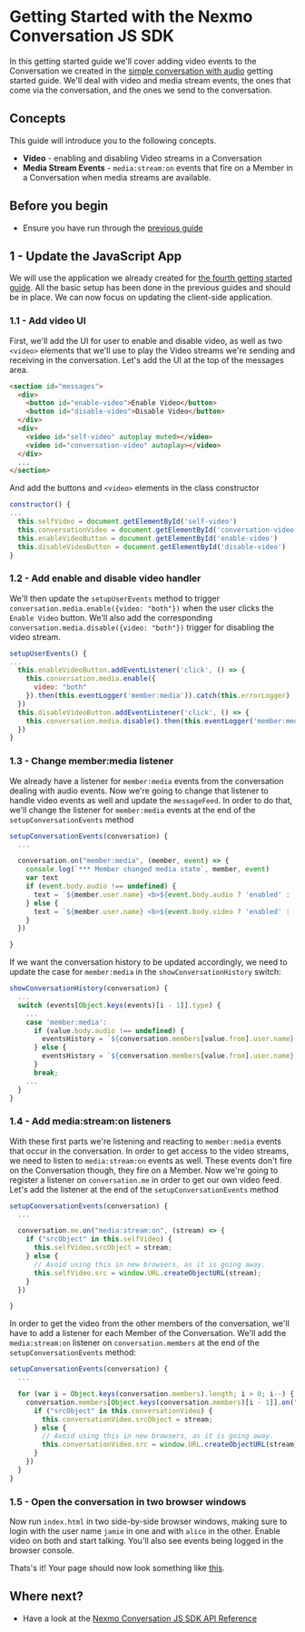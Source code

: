 # Getting Started with the Nexmo Conversation JS SDK

In this getting started guide we'll cover adding video events to the Conversation we created in the [simple conversation with audio](4-enable-audio.md) getting started guide. We'll deal with video and media stream events, the ones that come via the conversation, and the ones we send to the conversation.

## Concepts

This guide will introduce you to the following concepts.

- **Video** - enabling and disabling Video streams in a Conversation
- **Media Stream Events** - `media:stream:on` events that fire on a Member in a Conversation when media streams are available.

## Before you begin

- Ensure you have run through the [previous guide](4-enable-audio.md)

## 1 - Update the JavaScript App

We will use the application we already created for [the fourth getting started guide](4-enable-audio.md). All the basic setup has been done in the previous guides and should be in place. We can now focus on updating the client-side application.

### 1.1 - Add video UI

First, we'll add the UI for user to enable and disable video, as well as two `<video>` elements that we'll use to play the Video streams we're sending and receiving in the conversation. Let's add the UI at the top of the messages area.

```html
<section id="messages">
  <div>
    <button id="enable-video">Enable Video</button>
    <button id="disable-video">Disable Video</button>
  </div>
  <div>
    <video id="self-video" autoplay muted></video>
    <video id="conversation-video" autoplay></video>
  </div>
  ...
</section>
```

And add the buttons and `<video>` elements in the class constructor

```javascript
constructor() {
...
  this.selfVideo = document.getElementById('self-video')
  this.conversationVideo = document.getElementById('conversation-video')
  this.enableVideoButton = document.getElementById('enable-video')
  this.disableVideoButton = document.getElementById('disable-video')
}
```

### 1.2 - Add enable and disable video handler

We'll then update the `setupUserEvents` method to trigger `conversation.media.enable({video: "both"})` when the user clicks the `Enable Video` button. We'll also add the corresponding `conversation.media.disable({video: "both"})` trigger for disabling the video stream.

```javascript
setupUserEvents() {
...
  this.enableVideoButton.addEventListener('click', () => {
    this.conversation.media.enable({
      video: "both"
    }).then(this.eventLogger('member:media')).catch(this.errorLogger)
  })
  this.disableVideoButton.addEventListener('click', () => {
    this.conversation.media.disable().then(this.eventLogger('member:media')).catch(this.errorLogger)
  })
}
```

### 1.3 - Change member:media listener

We already have a listener for `member:media` events from the conversation dealing with audio events. Now we're going to change that listener to handle video events as well and update the `messageFeed`. In order to do that, we'll change the listener for `member:media` events at the end of the `setupConversationEvents` method

```javascript
setupConversationEvents(conversation) {
  ...

  conversation.on("member:media", (member, event) => {
    console.log(`*** Member changed media state`, member, event)
    var text
    if (event.body.audio !== undefined) {
      text = `${member.user.name} <b>${event.body.audio ? 'enabled' : 'disabled'} audio in the conversation</b><br>`
    } else {
      text = `${member.user.name} <b>${event.body.video ? 'enabled' : 'disabled'} video in the conversation</b><br>`
    }
  })

}
```

If we want the conversation history to be updated accordingly, we need to update the case for `member:media` in the `showConversationHistory` switch:

```javascript
showConversationHistory(conversation) {
  ...
  switch (events[Object.keys(events)[i - 1]].type) {
    ...
    case 'member:media':
      if (value.body.audio !== undefined) {
        eventsHistory = `${conversation.members[value.from].user.name} @ ${date}: <b>${value.body.audio ? "enabled" : "disabled"} audio</b><br>` + eventsHistory
      } else {
        eventsHistory = `${conversation.members[value.from].user.name} @ ${date}: <b>${value.body.video ? "enabled" : "disabled"} video</b><br>` + eventsHistory
      }
      break;
    ...
  }
}
```

### 1.4 - Add media:stream:on listeners

With these first parts we're listening and reacting to `member:media` events that occur in the conversation. In order to get access to the video streams, we need to listen to `media:stream:on` events as well. These events don't fire on the Conversation though, they fire on a Member. Now we're going to register a listener on `conversation.me` in order to get our own video feed. Let's add the listener at the end of the `setupConversationEvents` method

```javascript
setupConversationEvents(conversation) {
  ...

  conversation.me.on("media:stream:on", (stream) => {
    if ("srcObject" in this.selfVideo) {
      this.selfVideo.srcObject = stream;
    } else {
      // Avoid using this in new browsers, as it is going away.
      this.selfVideo.src = window.URL.createObjectURL(stream);
    }
  })

}
```

In order to get the video from the other members of the conversation, we'll have to add a listener for each Member of the Conversation. We'll add the `media:stream:on` listener on `conversation.members` at the end of the `setupConversationEvents` method:

```javascript
setupConversationEvents(conversation) {
  ...

  for (var i = Object.keys(conversation.members).length; i > 0; i--) {
    conversation.members[Object.keys(conversation.members)[i - 1]].on("media:stream:on", (stream) => {
      if ("srcObject" in this.conversationVideo) {
        this.conversationVideo.srcObject = stream;
      } else {
        // Avoid using this in new browsers, as it is going away.
        this.conversationVideo.src = window.URL.createObjectURL(stream);
      }
    })
  }
}
```

### 1.5 - Open the conversation in two browser windows

Now run `index.html` in two side-by-side browser windows, making sure to login with the user name `jamie` in one and with `alice` in the other. Enable video on both and start talking. You'll also see events being logged in the browser console.

Thats's it! Your page should now look something like [this](https://github.com/Nexmo/conversation-js-quickstart/blob/master/examples/5-enable-video/index.html).

## Where next?

- Have a look at the [Nexmo Conversation JS SDK API Reference](https://developer.nexmo.com/sdk/stitch/javascript/)
